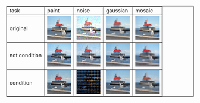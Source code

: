 <table border="1">
  <tr>
  <td>task</td><td>paint</td><td>noise</td><td>gaussian</td><td>mosaic</td>
  </tr><tr>
  <td>original</td><td><img src="./images/original_paint.png"></td><td><img src="./images/original_noise.png"></td><td><img src="./images/original_gaussian.png"></td><td><img src="./images/original_mosaic.png"></td>
  </tr><tr>
  <td>not condition</td><td><img src="./images/not_condition_paint.png"></td><td><img src="./images/not_condition_noise.png"></td><td><img src="./images/not_condition_gaussian.png"></td><td><img src="./images/not_condition_mosaic.png"></td>
  </tr><tr>
  <td>condition</td><td><img src="./images/condition_paint.png"></td><td><img src="./images/condition_noise.png"></td><td><img src="./images/condition_gaussian.png"></td><td><img src="./images/condition_mosaic.png"></td>
  </tr>
 </table>